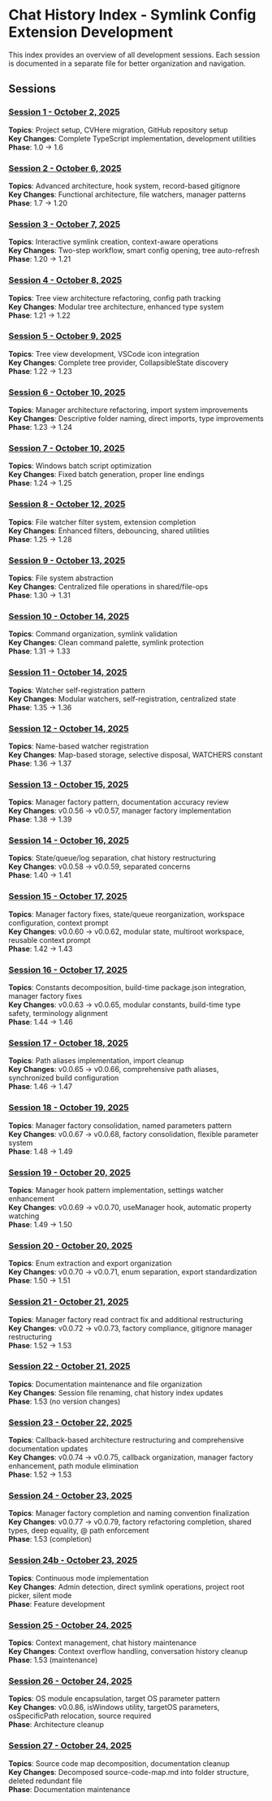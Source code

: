 # Chat History Index - Symlink Config Extension Development

This index provides an overview of all development sessions. Each session is documented in a separate file for better organization and navigation.

## Sessions

### [Session 1 - October 2, 2025](session-2025-10-02.md)
**Topics**: Project setup, CVHere migration, GitHub repository setup  
**Key Changes**: Complete TypeScript implementation, development utilities  
**Phase**: 1.0 → 1.6

### [Session 2 - October 6, 2025](session-2025-10-06.md)
**Topics**: Advanced architecture, hook system, record-based gitignore  
**Key Changes**: Functional architecture, file watchers, manager patterns  
**Phase**: 1.7 → 1.20

### [Session 3 - October 7, 2025](session-2025-10-07.md)
**Topics**: Interactive symlink creation, context-aware operations  
**Key Changes**: Two-step workflow, smart config opening, tree auto-refresh  
**Phase**: 1.20 → 1.21

### [Session 4 - October 8, 2025](session-2025-10-08.md)
**Topics**: Tree view architecture refactoring, config path tracking  
**Key Changes**: Modular tree architecture, enhanced type system  
**Phase**: 1.21 → 1.22

### [Session 5 - October 9, 2025](session-2025-10-09.md)
**Topics**: Tree view development, VSCode icon integration  
**Key Changes**: Complete tree provider, CollapsibleState discovery  
**Phase**: 1.22 → 1.23

### [Session 6 - October 10, 2025](session-2025-10-10-a.md)
**Topics**: Manager architecture refactoring, import system improvements  
**Key Changes**: Descriptive folder naming, direct imports, type improvements  
**Phase**: 1.23 → 1.24

### [Session 7 - October 10, 2025](session-2025-10-10-b.md)
**Topics**: Windows batch script optimization  
**Key Changes**: Fixed batch generation, proper line endings  
**Phase**: 1.24 → 1.25

### [Session 8 - October 12, 2025](session-2025-10-12.md)
**Topics**: File watcher filter system, extension completion  
**Key Changes**: Enhanced filters, debouncing, shared utilities  
**Phase**: 1.25 → 1.28

### [Session 9 - October 13, 2025](session-2025-10-13.md)
**Topics**: File system abstraction  
**Key Changes**: Centralized file operations in shared/file-ops  
**Phase**: 1.30 → 1.31

### [Session 10 - October 14, 2025](session-2025-10-14-a.md)
**Topics**: Command organization, symlink validation  
**Key Changes**: Clean command palette, symlink protection  
**Phase**: 1.31 → 1.33

### [Session 11 - October 14, 2025](session-2025-10-14-b.md)
**Topics**: Watcher self-registration pattern  
**Key Changes**: Modular watchers, self-registration, centralized state  
**Phase**: 1.35 → 1.36

### [Session 12 - October 14, 2025](session-2025-10-14-c.md)
**Topics**: Name-based watcher registration  
**Key Changes**: Map-based storage, selective disposal, WATCHERS constant  
**Phase**: 1.36 → 1.37

### [Session 13 - October 15, 2025](session-2025-10-15.md)
**Topics**: Manager factory pattern, documentation accuracy review  
**Key Changes**: v0.0.56 → v0.0.57, manager factory implementation  
**Phase**: 1.38 → 1.39

### [Session 14 - October 16, 2025](session-2025-10-16.md)
**Topics**: State/queue/log separation, chat history restructuring  
**Key Changes**: v0.0.58 → v0.0.59, separated concerns  
**Phase**: 1.40 → 1.41

### [Session 15 - October 17, 2025](session-2025-10-17-a.md)
**Topics**: Manager factory fixes, state/queue reorganization, workspace configuration, context prompt  
**Key Changes**: v0.0.60 → v0.0.62, modular state, multiroot workspace, reusable context prompt  
**Phase**: 1.42 → 1.43

### [Session 16 - October 17, 2025](session-2025-10-17-b.md)
**Topics**: Constants decomposition, build-time package.json integration, manager factory fixes  
**Key Changes**: v0.0.63 → v0.0.65, modular constants, build-time type safety, terminology alignment  
**Phase**: 1.44 → 1.46

### [Session 17 - October 18, 2025](session-2025-10-18.md)
**Topics**: Path aliases implementation, import cleanup  
**Key Changes**: v0.0.65 → v0.0.66, comprehensive path aliases, synchronized build configuration  
**Phase**: 1.46 → 1.47

### [Session 18 - October 19, 2025](session-2025-10-19.md)
**Topics**: Manager factory consolidation, named parameters pattern  
**Key Changes**: v0.0.67 → v0.0.68, factory consolidation, flexible parameter system  
**Phase**: 1.48 → 1.49

### [Session 19 - October 20, 2025](session-2025-10-20-a.md)
**Topics**: Manager hook pattern implementation, settings watcher enhancement  
**Key Changes**: v0.0.69 → v0.0.70, useManager hook, automatic property watching  
**Phase**: 1.49 → 1.50

### [Session 20 - October 20, 2025](session-2025-10-20-b.md)
**Topics**: Enum extraction and export organization  
**Key Changes**: v0.0.70 → v0.0.71, enum separation, export standardization  
**Phase**: 1.50 → 1.51

### [Session 21 - October 21, 2025](session-2025-10-21-a.md)
**Topics**: Manager factory read contract fix and additional restructuring  
**Key Changes**: v0.0.72 → v0.0.73, factory compliance, gitignore manager restructuring  
**Phase**: 1.52 → 1.53

### [Session 22 - October 21, 2025](session-2025-10-21-b.md)
**Topics**: Documentation maintenance and file organization  
**Key Changes**: Session file renaming, chat history index updates  
**Phase**: 1.53 (no version changes)

### [Session 23 - October 22, 2025](session-2025-10-22.md)
**Topics**: Callback-based architecture restructuring and comprehensive documentation updates  
**Key Changes**: v0.0.74 → v0.0.75, callback organization, manager factory enhancement, path module elimination  
**Phase**: 1.52 → 1.53

### [Session 24 - October 23, 2025](session-2025-10-23-a.md)
**Topics**: Manager factory completion and naming convention finalization  
**Key Changes**: v0.0.77 → v0.0.79, factory refactoring completion, shared types, deep equality, @ path enforcement  
**Phase**: 1.53 (completion)

### [Session 24b - October 23, 2025](session-2025-10-23-b.md)
**Topics**: Continuous mode implementation  
**Key Changes**: Admin detection, direct symlink operations, project root picker, silent mode  
**Phase**: Feature development

### [Session 25 - October 24, 2025](session-2025-10-24-a.md)
**Topics**: Context management, chat history maintenance  
**Key Changes**: Context overflow handling, conversation history cleanup  
**Phase**: 1.53 (maintenance)

### [Session 26 - October 24, 2025](session-2025-10-24-b.md)
**Topics**: OS module encapsulation, target OS parameter pattern  
**Key Changes**: v0.0.86, isWindows utility, targetOS parameters, osSpecificPath relocation, source required  
**Phase**: Architecture cleanup

### [Session 27 - October 24, 2025](session-2025-10-24-c.md)
**Topics**: Source code map decomposition, documentation cleanup  
**Key Changes**: Decomposed source-code-map.md into folder structure, deleted redundant file  
**Phase**: Documentation maintenance
